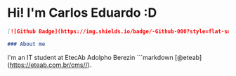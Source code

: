 # Hi! I'm Carlos Eduardo :D


```markdown
[![Github Badge](https://img.shields.io/badge/-Github-000?style=flat-square&logo=Github&logoColor=white&link=https://github.com/KaduVieira13)](https://github.com/KaduVieira13)
```


```markdown
### About me
```
I'm an IT student at EtecAb Adolpho Berezin ```markdown
 [@eteab] (https://eteab.com.br/cms//).
